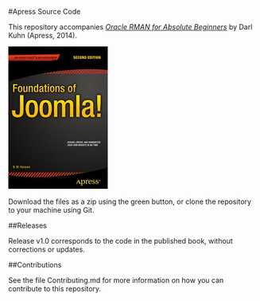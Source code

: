 #Apress Source Code

This repository accompanies [*Oracle RMAN for Absolute Beginners*](http://www.apress.com/9781484207642) by Darl Kuhn (Apress, 2014).

![Cover image](9781484207642.jpg)

Download the files as a zip using the green button, or clone the repository to your machine using Git.

##Releases

Release v1.0 corresponds to the code in the published book, without corrections or updates.

##Contributions

See the file Contributing.md for more information on how you can contribute to this repository.
